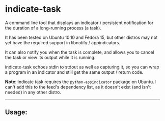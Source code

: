 indicate-task
=============

A command line tool that displays an indicator / persistent
notification for the duration of a long-running process (a task).

It has been tested on Ubuntu 10.10 and Fedora 15, but other distros
may not yet have the required support in libnotify / appindicators.

It can also notify you when the task is complete, and allows you to
cancel the task or view its output while it is running.

indicate-task echoes stdin to stdout as well as capturing it, so you
can wrap a program in an indicator and still get the same output /
return code.

**Note**: indicate task requires the `python-appindicator` package
on Ubuntu. I can't add this to the feed's dependency list, as it
doesn't exist (and isn't needed) in any other distro.

------------------------------

## Usage:

